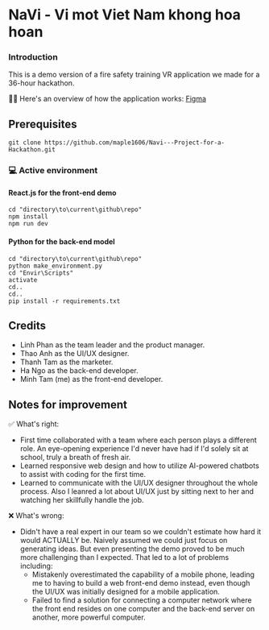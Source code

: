 # NaVi - Vi mot Viet Nam khong hoa hoan

### Introduction
This is a demo version of a fire safety training VR application we made for a 36-hour hackathon.

🔎📖 Here's an overview of how the application works: [Figma](https://scontent.fhan3-2.fna.fbcdn.net/v/t1.15752-9/384491159_264192843246500_4915742775384296547_n.png?_nc_cat=100&ccb=1-7&_nc_sid=ae9488&_nc_ohc=77Y4YMhEElkAX_B9ZHf&_nc_ht=scontent.fhan3-2.fna&oh=03_AdRFewOOfRmb1Zl08r_2LMN64RICnSkclcV8LZr4370q9g&oe=65406590)

## Prerequisites

```
git clone https://github.com/maple1606/Navi---Project-for-a-Hackathon.git
```
### 💻 Active environment
#### React.js for the front-end demo
```
cd "directory\to\current\github\repo"
npm install
npm run dev
```
#### Python for the back-end model
```
cd "directory\to\current\github\repo"
python make_environment.py
cd "Envir\Scripts"
activate
cd..
cd..
pip install -r requirements.txt
```

## Credits
- Linh Phan as the team leader and the product manager.
- Thao Anh as the UI/UX designer.
- Thanh Tam as the marketer.
- Ha Ngo as the back-end developer.
- Minh Tam (me) as the front-end developer.

## Notes for improvement
✅ What's right:
- First time collaborated with a team where each person plays a different role. An eye-opening experience I'd never have had if I'd solely sit at school, truly a breath of fresh air. 
- Learned responsive web design and how to utilize AI-powered chatbots to assist with coding for the first time.
- Learned to communicate with the UI/UX designer throughout the whole process. Also I leanred a lot about UI/UX just by sitting next to her and watching her skillfully handle the job.

❌ What's wrong:
- Didn't have a real expert in our team so we couldn't estimate how hard it would ACTUALLY be. Naively assumed we could just focus on generating ideas. But even presenting the demo proved to be much more challenging than I expected. That led to a lot of problems including:
  - Mistakenly overestimated the capability of a mobile phone, leading me to having to build a web front-end demo instead, even though the UI/UX was initially designed for a mobile application.
  - Failed to find a solution for connecting a computer network where the front end resides on one computer and the back-end server on another, more powerful computer.
